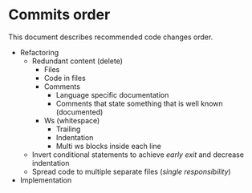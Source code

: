 # Commits order
This document describes recommended code changes order.
- Refactoring
	- Redundant content (delete)
		- Files
		- Code in files
		- Comments
			- Language specific documentation
			- Comments that state something that is well known (documented)
		- Ws (whitespace)
			- Trailing
			- Indentation
			- Multi ws blocks inside each line
	- Invert conditional statements to achieve *early exit* and decrease indentation
	- Spread code to multiple separate files (*single responsibility*)
- Implementation

